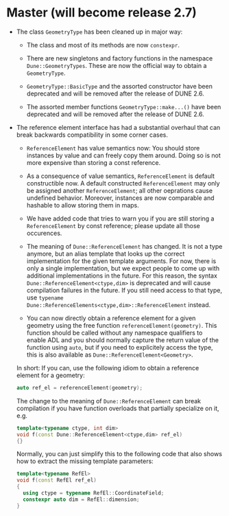 # Master (will become release 2.7)

- The class `GeometryType` has been cleaned up in major way:

  - The class and most of its methods are now `constexpr`.

  - There are new singletons and factory functions in the namespace `Dune::GeometryTypes`. These
    are now the official way to obtain a `GeometryType`.

  - `GeometryType::BasicType` and the assorted constructor have been deprecated and will be removed
    after the release of DUNE 2.6.

  - The assorted member functions `GeometryType::make...()` have been deprecated and will be removed
    after the release of DUNE 2.6.

- The reference element interface has had a substantial overhaul that can break backwards
  compatibility in some corner cases.

  - `ReferenceElement` has value semantics now: You should store instances by value and can freely
    copy them around. Doing so is not more expensive than storing a const reference.

  - As a consequence of value semantics, `ReferenceElement` is default constructible now. A default
    constructed `ReferenceElement` may only be assigned another `ReferenceElement`; all other
    oeprations cause undefined behavior. Moreover, instances are now comparable and hashable to
    allow storing them in maps.

  - We have added code that tries to warn you if you are still storing a `ReferenceElement` by const
    reference; please update all those occurences.

  - The meaning of `Dune::ReferenceElement` has changed. It is not a type anymore, but an alias
    template that looks up the correct implementation for the given template arguments. For now,
    there is only a single implementation, but we expect people to come up with additional
    implementations in the future. For this reason, the syntax `Dune::ReferenceElement<ctype,dim>`
    is deprecated and will cause compilation failures in the future. If you still need access to
    that type, use `typename Dune::ReferenceElements<ctype,dim>::ReferenceElement` instead.

  - You can now directly obtain a reference element for a given geometry using the free function
    `referenceElement(geometry)`. This function should be called without any namespace qualifiers to
    enable ADL and you should normally capture the return value of the function using `auto`, but if
    you need to explicitely access the type, this is also available as
    `Dune::ReferenceElement<Geometry>`.

  In short: If you can, use the following idiom to obtain a reference element for a geometry:
  ```c++
  auto ref_el = referenceElement(geometry);
  ```

  The change to the meaning of `Dune::ReferenceElement` can break compilation if you have function
  overloads that partially specialize on it, e.g.
  ```c++
  template<typename ctype, int dim>
  void f(const Dune::ReferenceElement<ctype,dim> ref_el)
  {}
  ```
  Normally, you can just simplify this to the following code that also shows how to extract the
  missing template parameters:
  ```c++
  template<typename RefEl>
  void f(const RefEl ref_el)
  {
    using ctype = typename RefEl::CoordinateField;
    constexpr auto dim = RefEl::dimension;
  }
  ```
